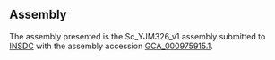 

Assembly
--------

The assembly presented is the Sc\_YJM326\_v1 assembly submitted to
[INSDC](http://www.insdc.org) with the assembly accession
[GCA\_000975915.1](http://www.ebi.ac.uk/ena/data/view/GCA_000975915.1).
